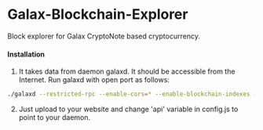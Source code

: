 # Galax-Blockchain-Explorer
Block explorer for Galax CryptoNote based cryptocurrency.

#### Installation

1) It takes data from daemon galaxd. It should be accessible from the Internet. Run galaxd with open port as follows:
```bash
./galaxd --restricted-rpc --enable-cors=* --enable-blockchain-indexes --rpc-bind-ip=0.0.0.0 
```
2) Just upload to your website and change 'api' variable in config.js to point to your daemon.
